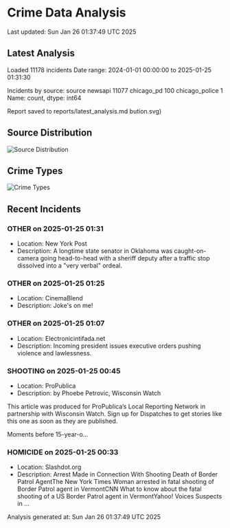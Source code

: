 # Crime Data Analysis
Last updated: Sun Jan 26 01:37:49 UTC 2025

## Latest Analysis

Loaded 11178 incidents
Date range: 2024-01-01 00:00:00 to 2025-01-25 01:31:30

Incidents by source:
source
newsapi           11077
chicago_pd          100
chicago_police        1
Name: count, dtype: int64

Report saved to reports/latest_analysis.md
bution.svg)

## Source Distribution
![Source Distribution](images/source_distribution.svg)

## Crime Types
![Crime Types](images/crime_types.svg)

## Recent Incidents

### OTHER on 2025-01-25 01:31
- Location: New York Post
- Description: A longtime state senator in Oklahoma was caught-on-camera going head-to-head with a sheriff deputy after a traffic stop dissolved into a "very verbal" ordeal.


### OTHER on 2025-01-25 01:25
- Location: CinemaBlend
- Description: Joke's on me!


### OTHER on 2025-01-25 01:07
- Location: Electronicintifada.net
- Description: Incoming president issues executive orders pushing violence and lawlessness.


### SHOOTING on 2025-01-25 00:45
- Location: ProPublica
- Description: by Phoebe Petrovic, Wisconsin Watch 
 
 



 
This article was produced for ProPublica’s Local Reporting Network in partnership with Wisconsin Watch. Sign up for Dispatches to get stories like this one as soon as they are published. 

Moments before 15-year-o…


### HOMICIDE on 2025-01-25 00:33
- Location: Slashdot.org
- Description: Arrest Made in Connection With Shooting Death of Border Patrol AgentThe New York Times Woman arrested in fatal shooting of Border Patrol agent in VermontCNN What to know about the fatal shooting of a US Border Patrol agent in VermontYahoo! Voices Suspects in …

Analysis generated at: Sun Jan 26 01:37:49 UTC 2025
